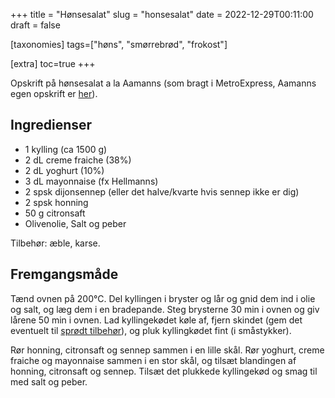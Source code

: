 +++
title = "Hønsesalat"
slug  = "honsesalat"
date  = 2022-12-29T00:11:00
draft = false

[taxonomies]
tags=["høns", "smørrebrød", "frokost"]

[extra]
toc=true
+++

Opskrift på hønsesalat a la Aamanns (som bragt i MetroExpress, Aamanns egen
opskrift er
[her](https://aamanns.dk/om-aamanns/opskrifter/hoensesalat-med-bagt-selleri-og-sproedt-kyllingeskind/)).

## Ingredienser

- 1 kylling (ca 1500 g)
- 2 dL creme fraiche (38%)
- 2 dL yoghurt (10%)
- 3 dL mayonnaise (fx Hellmanns)
- 2 spsk dijonsennep (eller det halve/kvarte hvis sennep ikke er dig)
- 2 spsk honning
- 50 g citronsaft
- Olivenolie, Salt og peber

Tilbehør: æble, karse.

## Fremgangsmåde

Tænd ovnen på 200°C. Del kyllingen i bryster og lår og gnid dem ind i olie og
salt, og læg dem i en bradepande. Steg brysterne 30 min i ovnen og giv lårene 50
min i ovnen. Lad kyllingekødet køle af, fjern skindet (gem det eventuelt til
[sprødt
tilbehør](https://aamanns.dk/om-aamanns/opskrifter/hoensesalat-med-bagt-selleri-og-sproedt-kyllingeskind/)),
og pluk kyllingkødet fint (i småstykker).

Rør honning, citronsaft og sennep sammen i en lille skål. Rør yoghurt, creme
fraiche og mayonnaise sammen i en stor skål, og tilsæt blandingen af honning,
citronsaft og sennep. Tilsæt det plukkede kyllingekød og smag til med salt og
peber.
